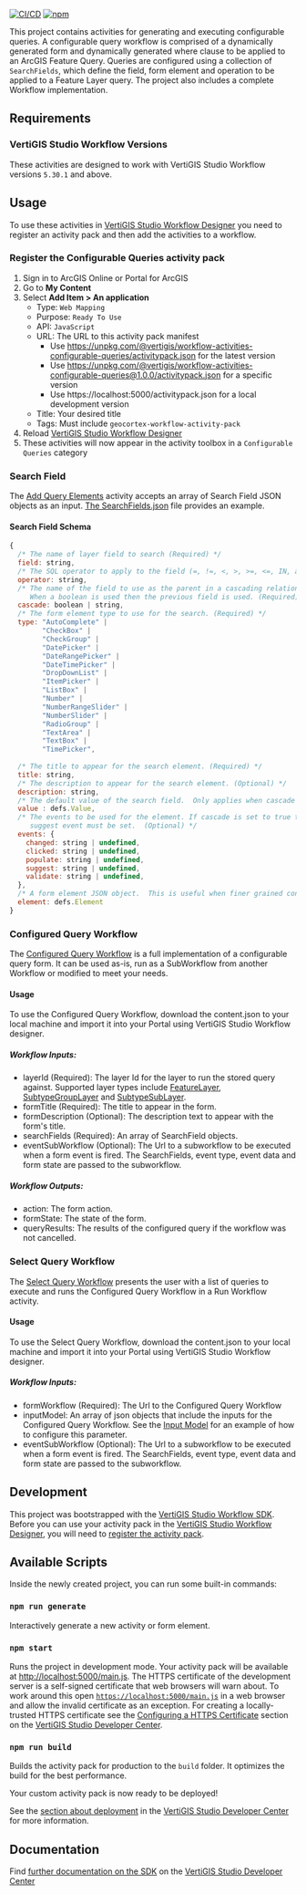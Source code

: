 [![CI/CD](https://github.com/vertigis/workflow-activities-configurable-queries/workflows/CI/CD/badge.svg)](https://github.com/vertigis/workflow-activities-configurable-queries/actions)
[![npm](https://img.shields.io/npm/v/@vertigis/workflow-activities-configurable-queries)](https://www.npmjs.com/package/@vertigis/workflow-activities-configurable-queries)

This project contains activities for generating and executing configurable queries.  A configurable query workflow is comprised of a dynamically generated form and dynamically generated where clause to be applied to an ArcGIS Feature Query.  Queries are configured using a collection of `SearchFields`, which define the field, form element and operation to be applied to a Feature Layer query. The project also includes a complete Workflow implementation.

## Requirements

### VertiGIS Studio Workflow Versions

These activities are designed to work with VertiGIS Studio Workflow versions `5.30.1` and above.

## Usage
To use these activities in [VertiGIS Studio Workflow Designer](https://apps.vertigisstudio.com/workflow/designer/) you need to register an activity pack and then add the activities to a workflow.

### Register the Configurable Queries activity pack

1. Sign in to ArcGIS Online or Portal for ArcGIS
1. Go to **My Content**
1. Select **Add Item > An application**
    - Type: `Web Mapping`
    - Purpose: `Ready To Use`
    - API: `JavaScript`
    - URL: The URL to this activity pack manifest
        - Use https://unpkg.com/@vertigis/workflow-activities-configurable-queries/activitypack.json for the latest version
        - Use https://unpkg.com/@vertigis/workflow-activities-configurable-queries@1.0.0/activitypack.json for a specific version
        - Use https://localhost:5000/activitypack.json for a local development version
    - Title: Your desired title
    - Tags: Must include `geocortex-workflow-activity-pack`
1. Reload [VertiGIS Studio Workflow Designer](https://apps.vertigisstudio.com/workflow/designer/)
1. These activities will now appear in the activity toolbox in a `Configurable Queries` category

### Search Field 
The [Add Query Elements](../main/src/activities/AddQueryElements.ts) activity accepts an array of Search Field JSON objects as an input.  [The SearchFields.json](../main/src/samples/SearchFields.json) file provides an example.

#### Search Field Schema
```js
{
  /* The name of layer field to search (Required) */
  field: string,
  /* The SQL operator to apply to the field (=, !=, <, >, >=, <=, IN, and BETWEEN) (Required) */
  operator: string,
  /* The name of the field to use as the parent in a cascading relationship.
     When a boolean is used then the previous field is used. (Required) */
  cascade: boolean | string,
  /* The form element type to use for the search. (Required) */
  type: "AutoComplete" |
        "CheckBox" |
        "CheckGroup" |
        "DatePicker" |
        "DateRangePicker" |
        "DateTimePicker" |
        "DropDownList" |
        "ItemPicker" |
        "ListBox" |
        "Number" |
        "NumberRangeSlider" |
        "NumberSlider" |
        "RadioGroup" |
        "TextArea" |
        "TextBox" |
        "TimePicker",
    
  /* The title to appear for the search element. (Required) */
  title: string,
  /* The description to appear for the search element. (Optional) */
  description: string,
  /* The default value of the search field.  Only applies when cascade is false.  (Optional) */
  value : defs.Value,
  /* The events to be used for the element. If cascade is set to true then a 'populate' event must be set.  If the type is Autocomplete then the
     suggest event must be set.  (Optional) */
  events: {
    changed: string | undefined,
    clicked: string | undefined,
    populate: string | undefined,
    suggest: string | undefined,
    validate: string | undefined,
  },
  /* A form element JSON object.  This is useful when finer grained control over the form is required. (Optional) */
  element: defs.Element
}
```
### Configured Query Workflow
The [Configured Query Workflow](../main/workflows/ConfiguredQuery/content.json) is a full implementation of a configurable query form.  It can be used as-is, run as a SubWorkflow from another Workflow or modified to meet your needs.

#### Usage
To use the Configured Query Workflow, download the content.json to your local machine and import it into your Portal using VertiGIS Studio Workflow designer.  

##### Workflow Inputs:
 - layerId (Required): The layer Id for the layer to run the stored query against.  Supported layer types include [FeatureLayer](https://developers.arcgis.com/javascript/latest/api-reference/esri-layers-FeatureLayer.html), [SubtypeGroupLayer](https://developers.arcgis.com/javascript/latest/api-reference/esri-layers-SubtypeGroupLayer.html) and [SubtypeSubLayer](https://developers.arcgis.com/javascript/latest/api-reference/esri-layers-support-SubtypeSublayer.html).
 - formTitle (Required): The title to appear in the form.
 - formDescription (Optional): The description text to appear with the form's title.
 - searchFields (Required): An array of SearchField objects.
 - eventSubWorkflow (Optional): The Url to a subworkflow to be executed when a form event is fired. The SearchFields, event type, event data and form state are passed to the subworkflow.

 ##### Workflow Outputs:
 - action: The form action.
 - formState: The state of the form.
 - queryResults: The results of the configured query if the workflow was not cancelled.

### Select Query Workflow
 The [Select Query Workflow](../main/workflows/SelectQuery/content.json) presents the user with a list of queries to execute and runs the Configured Query Workflow in a Run Workflow activity.

#### Usage
To use the Select Query Workflow, download the content.json to your local machine and import it into your Portal using VertiGIS Studio Workflow designer.

##### Workflow Inputs:
- formWorkflow (Required): The Url to the Configured Query Workflow
- inputModel: An array of json objects that include the inputs for the Configured Query Workflow. See the [Input Model](../main/src/samples/InputModel.json) for an example of how to configure this parameter.
- eventSubWorkflow (Optional): The Url to a subworkflow to be executed when a form event is fired. The SearchFields, event type, event data and form state are passed to the subworkflow.

## Development

This project was bootstrapped with the [VertiGIS Studio Workflow SDK](https://github.com/vertigis/vertigis-workflow-sdk). Before you can use your activity pack in the [VertiGIS Studio Workflow Designer](https://apps.vertigisstudio.com/workflow/designer/), you will need to [register the activity pack](https://developers.vertigisstudio.com/docs/workflow/sdk-web-overview#register-the-activity-pack).

## Available Scripts

Inside the newly created project, you can run some built-in commands:

### `npm run generate`

Interactively generate a new activity or form element.

### `npm start`

Runs the project in development mode. Your activity pack will be available at [http://localhost:5000/main.js](http://localhost:5000/main.js). The HTTPS certificate of the development server is a self-signed certificate that web browsers will warn about. To work around this open [`https://localhost:5000/main.js`](https://localhost:5000/main.js) in a web browser and allow the invalid certificate as an exception. For creating a locally-trusted HTTPS certificate see the [Configuring a HTTPS Certificate](https://developers.vertigisstudio.com/docs/workflow/sdk-web-overview/#configuring-a-https-certificate) section on the [VertiGIS Studio Developer Center](https://developers.vertigisstudio.com/docs/workflow/overview/).

### `npm run build`

Builds the activity pack for production to the `build` folder. It optimizes the build for the best performance.

Your custom activity pack is now ready to be deployed!

See the [section about deployment](https://developers.vertigisstudio.com/docs/workflow/sdk-web-overview/#deployment) in the [VertiGIS Studio Developer Center](https://developers.vertigisstudio.com/docs/workflow/overview/) for more information.

## Documentation

Find [further documentation on the SDK](https://developers.vertigisstudio.com/docs/workflow/sdk-web-overview/) on the [VertiGIS Studio Developer Center](https://developers.vertigisstudio.com/docs/workflow/overview/)
